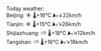 Today weather:  
Beijing: ☀️ 🌡️+16°C 🌬️↓22km/h  
Tianjin: ☀️ 🌡️+15°C 🌬️↘26km/h  
Shijiazhuang: ⛅️  🌡️+18°C 🌬️↘12km/h  
Tangshan: ⛅️  🌡️+16°C 🌬️↘18km/h  
